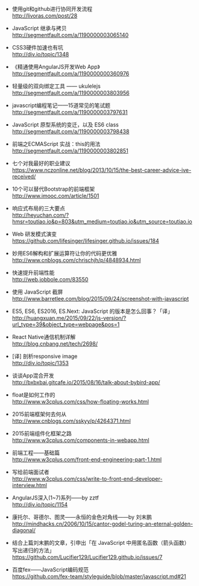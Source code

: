 
* 使用git和github进行协同开发流程  
http://livoras.com/post/28

* JavaScript 继承与拷贝  
http://segmentfault.com/a/1190000003065140

* CSS3硬件加速也有坑  
http://div.io/topic/1348

* 《精通使用AngularJS开发Web App》  
http://segmentfault.com/a/1190000000360976

* 轻量级的双向绑定工具 —— ukulelejs  
http://segmentfault.com/a/1190000003803956

* javascript编程笔记——15道常见的笔试题  
http://segmentfault.com/a/1190000003797631

* JavaScript 原型系统的变迁，以及 ES6 class   
http://segmentfault.com/a/1190000003798438

* 前端之ECMAScript 实战：this的用法  
http://segmentfault.com/a/1190000003802851

* 七个对我最好的职业建议  
https://www.nczonline.net/blog/2013/10/15/the-best-career-advice-ive-received/

* 10个可以替代Bootstrap的前端框架  
http://www.imooc.com/article/1501

* 响应式布局的三大要点  
http://heyuchan.com/?hmsr=toutiao.io&p=803&utm_medium=toutiao.io&utm_source=toutiao.io

* Web 研发模式演变  
https://github.com/lifesinger/lifesinger.github.io/issues/184

* 妙用ES6解构和扩展运算符让你的代码更优雅  
http://www.cnblogs.com/chrischjh/p/4848934.html

* 快速提升前端性能  
http://web.jobbole.com/83550

* 使用 JavaScript 截屏  
http://www.barretlee.com/blog/2015/09/24/screenshot-with-javascript

* ES5, ES6, ES2016, ES.Next: JavaScript 的版本是怎么回事？「译」   
http://huangxuan.me/2015/09/22/js-version/?url_type=39&object_type=webpage&pos=1

* React Native通信机制详解   
http://blog.cnbang.net/tech/2698/

* [译] 剖析responsive image   
http://div.io/topic/1353

* 谈谈App混合开发  
http://bxbxbai.gitcafe.io/2015/08/16/talk-about-bybird-app/

* float是如何工作的  
http://www.w3cplus.com/css/how-floating-works.html

* 2015前端框架何去何从  
http://www.cnblogs.com/sskyy/p/4264371.html

* 2015前端组件化框架之路  
http://www.w3cplus.com/components-in-webapp.html

* 前端工程——基础篇  
http://www.w3cplus.com/front-end-engineering-part-1.html

* 写给前端面试者  
http://www.w3cplus.com/css/write-to-front-end-developer-interview.html

* AngularJS深入(1~7)系列——by zztf  
http://div.io/topic/1154

* 康托尔、哥德尔、图灵——永恒的金色对角线——by 刘末鹏  
http://mindhacks.cn/2006/10/15/cantor-godel-turing-an-eternal-golden-diagonal/

* 结合上篇刘末鹏的文章，引申出「在 JavaScript 中用匿名函数（箭头函数）写出递归的方法」   
https://github.com/Lucifier129/Lucifier129.github.io/issues/7

* 百度fex——JavaScript编码规范  
https://github.com/fex-team/styleguide/blob/master/javascript.md#21
